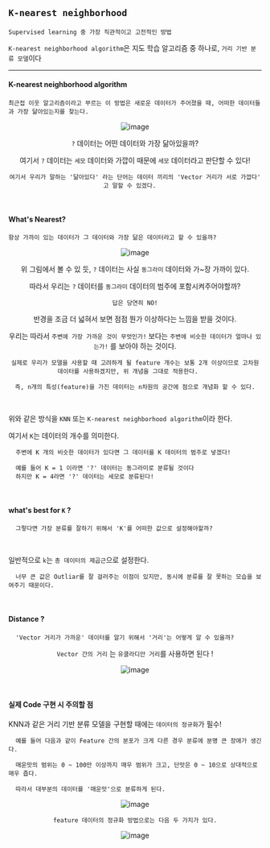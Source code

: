 ## `K-nearest neighborhood`

`Supervised learning 중 가장 직관적이고 고전적인 방법`


`K-nearest neighborhood algorithm`은 지도 학습 알고리즘 중 하나로, `거리 기반 분류 모델`이다


---

#### K-nearest neighborhood algorithm

    최근접 이웃 알고리즘이라고 부르는 이 방법은 새로운 데이터가 주어졌을 때, 어떠한 데이터들과 가장 닮아있는지를 찾는다.
    

<div align=center>
  
![image](https://user-images.githubusercontent.com/59076451/132224965-98b7a129-b8fd-4165-9aa2-24e07bda52af.png)

`?` 데이터는 어떤 데이터와 가장 닮아있을까? 
  
여기서 `?` 데이터는 `세모` 데이터와 가깝이 때문에 `세모` 데이터라고 판단할 수 있다!
  
    여기서 우리가 말하는 '닮아있다' 라는 단어는 데이터 끼리의 'Vector 거리가 서로 가깝다' 고 말할 수 있겠다.   
     
    
</div> 


<br>

#### What's Nearest?

    항상 가까이 있는 데이터가 그 데이터와 가장 닮은 데이터라고 할 수 있을까?

<div align=center>
  
![image](https://user-images.githubusercontent.com/59076451/132226493-8481cf8c-eb91-493b-b440-deb1acdf85ec.png)
  
위 그림에서 볼 수 있 듯,   `?` 데이터는 사실 `동그라미` 데이터와 가~장 가까이 있다.
  
따라서 우리는 `?` 데이터를 `동그라미` 데이터의 범주에 포함시켜주어야할까? 
  
    답은 당연히 NO!
  
반경을 조금 더 넓혀서 보면 점점 뭔가 이상하다는 느낌을 받을 것이다. 
  
우리는 따라서 `주변에 가장 가까운 것이 무엇인가!` 보다는 `주변에 비슷한 데이터가 얼마나 있는가!` 를 보아야 하는 것이다.
  
    실제로 우리가 모델을 사용할 때 고려하게 될 feature 개수는 보통 2개 이상이므로 고차원 데이터를 사용하겠지만, 위 개념을 그대로 적용한다.    
  
    즉, n개의 특성(feature)을 가진 데이터는 n차원의 공간에 점으로 개념화 할 수 있다.
    
</div>  

<br>

위와 같은 방식을 `KNN` 또는 `K-nearest neighborhood algorithm`이라 한다. 

여기서 `K`는 데이터의 개수를 의미한다. 

      주변에 K 개의 비슷한 데이터가 있다면 그 데이터를 K 데이터의 범주로 넣겠다!
      
      예를 들어 K = 1 이라면 '?' 데이터는 동그라미로 분류될 것이다
      하지만 K = 4라면 '?' 데이터는 세모로 분류된다!
      
<br>      

#### what's best for `K` ?

      그렇다면 가장 분류를 잘하기 위해서 'K'를 어떠한 값으로 설정해야할까?
      
<br>      
      
일반적으로 `k`는 `총 데이터의 제곱근`으로 설정한다.

      너무 큰 값은 Outliar를 잘 걸러주는 이점이 있지만, 동시에 분류를 잘 못하는 모습을 보여주기 때문이다.
      
    
<br>    

#### Distance ?

      'Vector 거리가 가까운' 데이터를 알기 위해서 '거리'는 어떻게 알 수 있을까?

<div align=center>  
  
`Vector 간의 거리` 는 `유클라디안 거리`를 사용하면 된다 !
  
![image](https://user-images.githubusercontent.com/59076451/132228440-9dcf0435-cbd6-44de-924d-561ab97b5024.png)
  
</div>  

<br>

#### 실제 Code 구현 시 주의할 점 

KNN과 같은 거리 기반 분류 모델을 구현할 때에는 `데이터의 정규화`가 필수!

      예를 들어 다음과 같이 Feature 간의 분포가 크게 다른 경우 분류에 분명 큰 장애가 생긴다.
      
      매운맛의 범위는 0 ~ 100만 이상까지 매우 범위가 크고, 단맛은 0 ~ 10으로 상대적으로 매우 좁다.
      
      따라서 대부분의 데이터를 '매운맛'으로 분류하게 된다. 

<div align=center>

![image](https://user-images.githubusercontent.com/59076451/132229359-47a2eafb-e2db-48cd-8186-484ae2535416.png)
  

    feature 데이터의 정규화 방법으로는 다음 두 가지가 있다.
  
![image](https://user-images.githubusercontent.com/59076451/132229954-b55b82d4-8925-4fbe-b4fd-18a19447dba8.png)
  

</div>  

